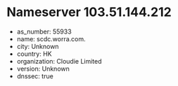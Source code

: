 # Nameserver 103.51.144.212

* as_number: 55933
* name: scdc.worra.com.
* city: Unknown
* country: HK
* organization: Cloudie Limited
* version: Unknown
* dnssec: true
